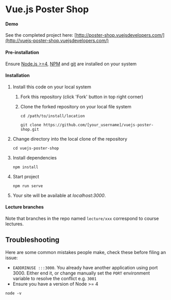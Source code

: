 # Vue.js Poster Shop

#### Demo

See the completed project here: [http://poster-shop.vuejsdevelopers.com/](http://vuejs-poster-shop.vuejsdevelopers.com/)

#### Pre-installation

Ensure [Node.js  >=4](https://nodejs.org/en/download/), [NPM](https://docs.npmjs.com) and [git](https://git-scm.com/book/en/v2/Getting-Started-Installing-Git) are installed on your system
 
#### Installation

1. Install this code on your local system
     
    1. Fork this repository (click 'Fork' button in top right corner)
    2. Clone the forked repository on your local file system
    
        ```
        cd /path/to/install/location
        
        git clone https://github.com/[your_username]/vuejs-poster-shop.git
        ```

2. Change directory into the local clone of the repository

    ```
    cd vuejs-poster-shop
    ```

3. Install dependencies

    ```
    npm install
    ```
    
4. Start project

    ```
    npm run serve
    ```

5. Your site will be available at *localhost:3000*.

#### Lecture branches

Note that branches in the repo named `lecture/xxx` correspond to course lectures.

## Troubleshooting

Here are some common mistakes people make, check these before filing an issue:

- `EADDRINUSE :::3000`. You already have another application using port 3000. Either end it, or change manually set the `PORT` environment variable to resolve the conflict e.g. `3001`
- Ensure you have a version of Node >= 4

```
node -v
```
